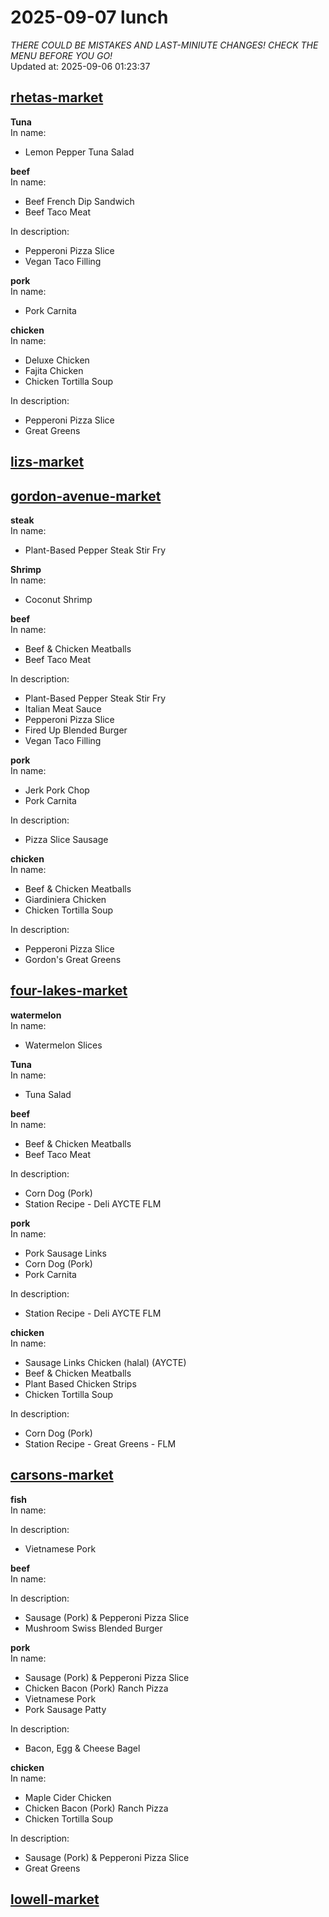 # 2025-09-07 lunch  
*THERE COULD BE MISTAKES AND LAST-MINIUTE CHANGES! CHECK THE MENU BEFORE YOU GO!*  
Updated at: 2025-09-06 01:23:37  
## [rhetas-market](https://wisc-housingdining.nutrislice.com/menu/rhetas-market/lunch/2025-09-07)  
**Tuna**  
In name:   
 - Lemon Pepper Tuna Salad  
  
**beef**  
In name:   
 - Beef French Dip Sandwich  
 - Beef Taco Meat  
  
In description:   
 - Pepperoni Pizza Slice  
 - Vegan Taco Filling  
  
**pork**  
In name:   
 - Pork Carnita  
  
**chicken**  
In name:   
 - Deluxe Chicken  
 - Fajita Chicken  
 - Chicken Tortilla Soup  
  
In description:   
 - Pepperoni Pizza Slice  
 - Great Greens  
  
## [lizs-market](https://wisc-housingdining.nutrislice.com/menu/lizs-market/lunch/2025-09-07)  
## [gordon-avenue-market](https://wisc-housingdining.nutrislice.com/menu/gordon-avenue-market/lunch/2025-09-07)  
**steak**  
In name:   
 - Plant-Based Pepper Steak Stir Fry  
  
**Shrimp**  
In name:   
 - Coconut Shrimp  
  
**beef**  
In name:   
 - Beef & Chicken Meatballs  
 - Beef Taco Meat  
  
In description:   
 - Plant-Based Pepper Steak Stir Fry  
 - Italian Meat Sauce  
 - Pepperoni Pizza Slice  
 - Fired Up Blended Burger  
 - Vegan Taco Filling  
  
**pork**  
In name:   
 - Jerk Pork Chop  
 - Pork Carnita  
  
In description:   
 - Pizza Slice Sausage  
  
**chicken**  
In name:   
 - Beef & Chicken Meatballs  
 - Giardiniera Chicken  
 - Chicken Tortilla Soup  
  
In description:   
 - Pepperoni Pizza Slice  
 - Gordon's Great Greens  
  
## [four-lakes-market](https://wisc-housingdining.nutrislice.com/menu/four-lakes-market/lunch/2025-09-07)  
**watermelon**  
In name:   
 - Watermelon Slices  
  
**Tuna**  
In name:   
 - Tuna Salad  
  
**beef**  
In name:   
 - Beef & Chicken Meatballs  
 - Beef Taco Meat  
  
In description:   
 - Corn Dog (Pork)  
 - Station Recipe - Deli  AYCTE FLM  
  
**pork**  
In name:   
 - Pork Sausage Links  
 - Corn Dog (Pork)  
 - Pork Carnita  
  
In description:   
 - Station Recipe - Deli  AYCTE FLM  
  
**chicken**  
In name:   
 - Sausage Links Chicken (halal) (AYCTE)  
 - Beef & Chicken Meatballs  
 - Plant Based Chicken Strips  
 - Chicken Tortilla Soup  
  
In description:   
 - Corn Dog (Pork)  
 - Station Recipe - Great Greens - FLM  
  
## [carsons-market](https://wisc-housingdining.nutrislice.com/menu/carsons-market/lunch/2025-09-07)  
**fish**  
In name:   
  
In description:   
 - Vietnamese Pork  
  
**beef**  
In name:   
  
In description:   
 - Sausage (Pork) & Pepperoni Pizza Slice  
 - Mushroom Swiss Blended Burger  
  
**pork**  
In name:   
 - Sausage (Pork) & Pepperoni Pizza Slice  
 - Chicken Bacon (Pork) Ranch Pizza  
 - Vietnamese Pork  
 - Pork Sausage Patty  
  
In description:   
 - Bacon, Egg & Cheese Bagel  
  
**chicken**  
In name:   
 - Maple Cider Chicken  
 - Chicken Bacon (Pork) Ranch Pizza  
 - Chicken Tortilla Soup  
  
In description:   
 - Sausage (Pork) & Pepperoni Pizza Slice  
 - Great Greens  
  
## [lowell-market](https://wisc-housingdining.nutrislice.com/menu/lowell-market/lunch/2025-09-07)  
  
